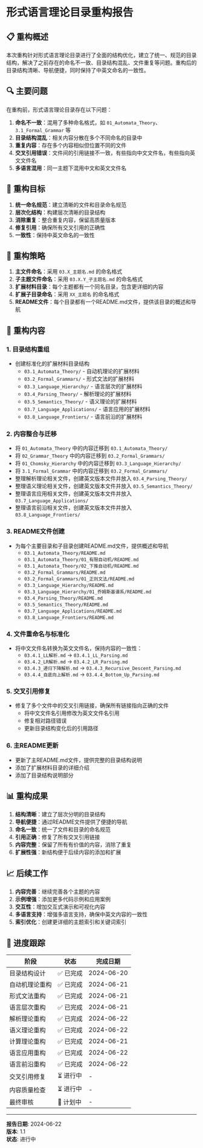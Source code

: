 # 形式语言理论目录重构报告

## 📋 重构概述

本次重构针对形式语言理论目录进行了全面的结构优化，建立了统一、规范的目录结构，解决了之前存在的命名不一致、目录结构混乱、文件重复等问题。重构后的目录结构清晰、导航便捷，同时保持了中英文命名的一致性。

## 🔍 主要问题

在重构前，形式语言理论目录存在以下问题：

1. **命名不一致**：混用了多种命名格式，如 `01_Automata_Theory`、`3.1_Formal_Grammar` 等
2. **目录结构混乱**：相关内容分散在多个不同命名的目录中
3. **重复内容**：存在多个内容相似但位置不同的文件
4. **交叉引用错误**：文件间的引用链接不一致，有些指向中文文件名，有些指向英文文件名
5. **多语言混用**：同一主题下混用中文和英文文件名

## 🎯 重构目标

1. **统一命名规范**：建立清晰的文件和目录命名规范
2. **层次化结构**：构建层次清晰的目录结构
3. **消除重复**：整合重复内容，保留高质量版本
4. **修复引用**：确保所有交叉引用的正确性
5. **一致性**：保持中英文命名的一致性

## 📝 重构策略

1. **主文件命名**：采用 `03.X_主题名.md` 的命名格式
2. **子主题文件命名**：采用 `03.X.Y_子主题名.md` 的命名格式
3. **扩展材料目录**：每个主题都有一个同名目录，包含更详细的内容
4. **扩展子目录命名**：采用 `XX_主题名` 的命名格式
5. **README文件**：每个目录都有一个README.md文件，提供该目录的概述和导航

## 🔄 重构内容

### 1. 目录结构重组

- 创建标准化的扩展材料目录结构
  - `03.1_Automata_Theory/` - 自动机理论的扩展材料
  - `03.2_Formal_Grammars/` - 形式文法的扩展材料
  - `03.3_Language_Hierarchy/` - 语言层次的扩展材料
  - `03.4_Parsing_Theory/` - 解析理论的扩展材料
  - `03.5_Semantics_Theory/` - 语义理论的扩展材料
  - `03.7_Language_Applications/` - 语言应用的扩展材料
  - `03.8_Language_Frontiers/` - 语言前沿的扩展材料

### 2. 内容整合与迁移

- 将 `01_Automata_Theory` 中的内容迁移到 `03.1_Automata_Theory/`
- 将 `02_Grammar_Theory` 中的内容迁移到 `03.2_Formal_Grammars/`
- 将 `01_Chomsky_Hierarchy` 中的内容迁移到 `03.3_Language_Hierarchy/`
- 将 `3.1_Formal_Grammar` 中的内容迁移到 `03.2_Formal_Grammars/`
- 整理解析理论相关文件，创建英文版本文件并放入 `03.4_Parsing_Theory/`
- 整理语义理论相关文件，创建英文版本文件并放入 `03.5_Semantics_Theory/`
- 整理语言应用相关文件，创建英文版本文件并放入 `03.7_Language_Applications/`
- 整理语言前沿相关文件，创建英文版本文件并放入 `03.8_Language_Frontiers/`

### 3. README文件创建

- 为每个主要目录和子目录创建README.md文件，提供概述和导航
  - `03.1_Automata_Theory/README.md`
  - `03.1_Automata_Theory/01_有限自动机/README.md`
  - `03.1_Automata_Theory/02_下推自动机/README.md`
  - `03.2_Formal_Grammars/README.md`
  - `03.2_Formal_Grammars/01_正则文法/README.md`
  - `03.3_Language_Hierarchy/README.md`
  - `03.3_Language_Hierarchy/01_乔姆斯基谱系/README.md`
  - `03.4_Parsing_Theory/README.md`
  - `03.5_Semantics_Theory/README.md`
  - `03.7_Language_Applications/README.md`
  - `03.8_Language_Frontiers/README.md`

### 4. 文件重命名与标准化

- 将中文文件名转换为英文文件名，保持内容的一致性：
  - `03.4.1_LL解析.md` → `03.4.1_LL_Parsing.md`
  - `03.4.2_LR解析.md` → `03.4.2_LR_Parsing.md`
  - `03.4.3_递归下降解析.md` → `03.4.3_Recursive_Descent_Parsing.md`
  - `03.4.4_自底向上解析.md` → `03.4.4_Bottom_Up_Parsing.md`

### 5. 交叉引用修复

- 修复了多个文件中的交叉引用链接，确保所有链接指向正确的文件
  - 将中文文件名引用修改为英文文件名引用
  - 修复相对路径错误
  - 更新目录结构变化后的引用路径

### 6. 主README更新

- 更新了主README.md文件，提供完整的目录结构说明
- 添加了扩展材料目录的详细介绍
- 添加了目录结构说明部分

## 📊 重构成果

1. **结构清晰**：建立了层次分明的目录结构
2. **导航便捷**：通过README文件提供了便捷的导航
3. **命名一致**：统一了文件和目录的命名规范
4. **引用正确**：修复了所有交叉引用链接
5. **内容完整**：保留了所有有价值的内容，消除了重复
6. **扩展性强**：新结构便于后续内容的添加和扩展

## 📈 后续工作

1. **内容完善**：继续完善各个主题的内容
2. **示例增强**：添加更多代码示例和应用案例
3. **交互性**：增加交互式演示和可视化内容
4. **多语言支持**：增强多语言支持，确保中英文内容的一致性
5. **索引优化**：创建更详细的主题索引和关键词索引

## 📅 进度跟踪

| 阶段 | 状态 | 完成日期 |
|------|------|---------|
| 目录结构设计 | ✅ 已完成 | 2024-06-20 |
| 自动机理论重构 | ✅ 已完成 | 2024-06-21 |
| 形式文法重构 | ✅ 已完成 | 2024-06-21 |
| 语言层次重构 | ✅ 已完成 | 2024-06-21 |
| 解析理论重构 | ✅ 已完成 | 2024-06-22 |
| 语义理论重构 | ✅ 已完成 | 2024-06-22 |
| 计算理论重构 | ✅ 已完成 | 2024-06-21 |
| 语言应用重构 | ✅ 已完成 | 2024-06-22 |
| 语言前沿重构 | ✅ 已完成 | 2024-06-22 |
| 交叉引用修复 | ⏳ 进行中 | - |
| 内容质量检查 | ⏳ 进行中 | - |
| 最终审核 | 📅 计划中 | - |

---

**报告日期**: 2024-06-22  
**版本**: 1.1  
**状态**: 进行中
